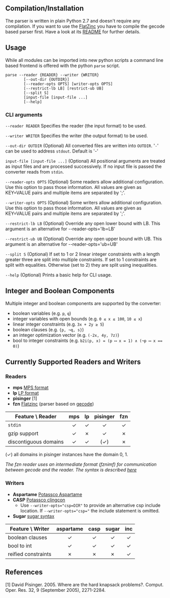 Compilation/Installation
------------------------

The parser is written in plain Python 2.7 and doesn't require any compilation. If you want to use the [FlatZinc](http://www.minizinc.org/downloads/doc-1.6/flatzinc-spec.pdf) you have to compile the gecode based parser first. Have a look at its [README](./gecode/README) for further details.



Usage
-----

While all modules can be imported into new python scripts a command line based frontend is offered with the python `parse` script. 

```
parse --reader {READER} --writer {WRITER} 
        [--out-dir {OUTDIR}]
        [--reader-opts OPTS] [writer-opts OPTS] 
        [--restrict-lb LB] [restrict-ub UB] 
        [--split S]
        [input-file [input-file ...]
        [--help]
```

### CLI arguments

`--reader READER`
Specifies the reader (the input format) to be used. 

`--writer WRITER`
Specifies the writer (the output format) to be used.

`--out-dir OUTDIR`
(Optional) All converted files are written into `OUTDIR`. '`-`' can be used to address `stdout`. Default is '-'

`input-file [input-file ...]`
(Optional) All positional arguments are treated as input files and are processed successively. If no input file is passed the converter reads from `stdin`.

`--reader-opts OPTS` 
(Optional) Some readers allow additional configuration. Use this option to pass those information. All values are given as KEY=VALUE pairs and multiple items are separated by ';'.

`--writer-opts OPTS` 
(Optional) Some writers allow additional configuration. Use this option to pass those information. All values are given as KEY=VALUE pairs and multiple items are separated by ';'.

`--restrict-lb LB` 
(Optional) Override any open lower bound with LB. This argument is an alternative for --reader-opts='lb=LB'

`--restrict-ub UB` 
(Optional) Override any open upper bound with UB. This argument is an alternative for --reader-opts='ub=UB'

`--split S`
(Optional) If set to 1 or 2 linear integer constraints with a length greater three are split into multiple constraints. If set to 1 constraints are split with equalities. Otherwise (set to 2) they are split using inequalities. 

`--help`
(Optional) Prints a basic help for CLI usage.



Integer and Boolean Components 
------------------------------

Multiple integer and boolean components are supported by the converter:

* boolean variables (e.g. `p`, `q`)
* integer variables with open bounds (e.g. `0 ≤ x ≤ 100`, `10 ≤ x`)
* linear integer constraints (e.g. `3x + 2y ≥ 5`)
* boolean clauses (e.g. `{p, ¬q, s}`)
* an integer optimization vector (e.g. `(-2x, 4y, 7z)`)
* bool to integer constraints (e.g. `b2i(p, x) = (p ⟷ x = 1) ∧ (¬p ⟷ x == 0)`)



Currently Supported Readers and Writers
---------------------------------------

### Readers

* **mps**    [MPS format](http://lpsolve.sourceforge.net/5.5/mps-format.htm)
* **lp**     [LP format](https://www.ibm.com/support/knowledgecenter/SS9UKU_12.5.0/com.ibm.cplex.zos.help/FileFormats/topics/LP.html)
* **pisinger** [1]
* **fzn**    [Flatzinc](http://www.minizinc.org/downloads/doc-1.6/flatzinc-spec.pdf) (parser based on [gecode](http://www.gecode.org/))



| Feature \ Reader        | mps | lp  | pisinger | fzn |
|-------------------------|:---:|:---:|:--------:|:---:|
| `stdin`                 | ✓   | ✓   | ✓        | ✓   |
| gzip support            | ✓   | ✗   | ✓        | ✗   |
| discontiguous domains   | ✓   | ✓   | (✓)      | ✗   |

(✓) all domains in pisinger instances have the domain 0, 1.

_The fzn reader uses an intermediate format (fznimf) for communication between gecode and the reader. The syntax is described [here](./fznimf_syntax.txt)_



### Writers

* **Aspartame** [Potassco Aspartame](http://www.cs.uni-potsdam.de/aspartame/)
* **CASP** [Potassco clingcon](http://www.cs.uni-potsdam.de/clingcon/)
    * Use `--writer-opts="csp=DIR"` to provide an alternative csp include location. If `--writer-opts="csp="` the include statement is omitted.
* **Sugar** [sugar syntax](http://bach.istc.kobe-u.ac.jp/sugar/package/current/docs/syntax.html)


| Feature \ Writer    | aspartame | casp | sugar | inc |
|---------------------|:---------:|:----:|:-----:|:---:|
| boolean clauses     | ✓         | ✓    | ✓     | ✓   |
| bool to int         | ✓         | ✓    | ✓     | ✓   |
| reified constraints | ✗         | ✗    | ✗     | ✓   |


References
----------

[1] David Pisinger. 2005. Where are the hard knapsack problems?. Comput. Oper. Res. 32, 9 (September 2005), 2271-2284.
